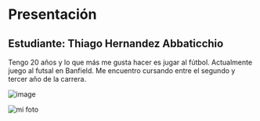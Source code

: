 # Presentación

## Estudiante: Thiago Hernandez Abbaticchio

Tengo 20 años y lo que más me gusta hacer es jugar al fútbol. Actualmente juego al futsal en Banfield. 
Me encuentro cursando entre el segundo y tercer año de la carrera.

![image](https://user-images.githubusercontent.com/82011983/114056500-203fb980-9868-11eb-9ebb-7ef92eb03757.png)

![mi foto](ThiagofotoLinkedIn.jpeg)




